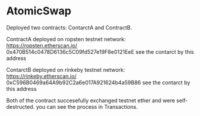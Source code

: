 # AtomicSwap

Deployed two contracts: ContarctA and ContractB.

ContractA deployed on ropsten testnet network:
https://ropsten.etherscan.io/
0x470B514c0478D6136c5C09fd527e19F8e0121EeE
see the contarct by this address

ContarctB deployed on rinkeby testnet network:
https://rinkeby.etherscan.io/
0xC596B0469a64A9b92C2a6e017A921624b4a59B86
see the contarct by this address

Both of the contract succesefully exchanged testnet ether and were self-destructed.
you can see the process in Transactions.